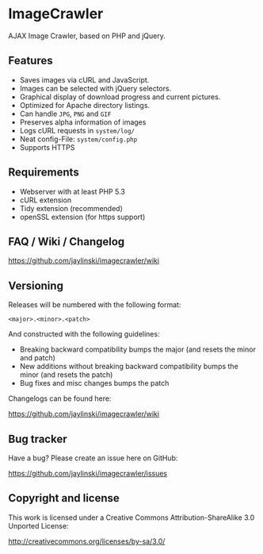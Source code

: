 ImageCrawler
============

AJAX Image Crawler, based on PHP and jQuery.


Features
--------

* Saves images via cURL and JavaScript.
* Images can be selected with jQuery selectors.
* Graphical display of download progress and current pictures.
* Optimized for Apache directory listings.
* Can  handle `JPG`, `PNG` and `GIF`
* Preserves alpha information of images
* Logs cURL requests in `system/log/`
* Neat config-File: `system/config.php`
* Supports HTTPS


Requirements
------------
* Webserver with at least PHP 5.3
* cURL extension
* Tidy extension (recommended)
* openSSL extension (for https support)

FAQ / Wiki / Changelog
----
https://github.com/jaylinski/imagecrawler/wiki


Versioning
----------

Releases will be numbered with the following format:

`<major>.<minor>.<patch>`

And constructed with the following guidelines:

* Breaking backward compatibility bumps the major (and resets the minor and patch)
* New additions without breaking backward compatibility bumps the minor (and resets the patch)
* Bug fixes and misc changes bumps the patch

Changelogs can be found here:

https://github.com/jaylinski/imagecrawler/wiki


Bug tracker
-----------

Have a bug? Please create an issue here on GitHub:

https://github.com/jaylinski/imagecrawler/issues


Copyright and license
---------------------

This work is licensed under a Creative Commons Attribution-ShareAlike 3.0 Unported License:

http://creativecommons.org/licenses/by-sa/3.0/
